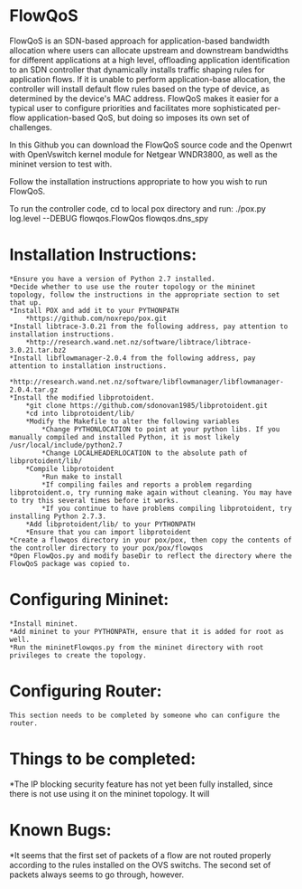 FlowQoS
===============
FlowQoS is an SDN-based approach for application-based bandwidth allocation where users can allocate upstream and downstream bandwidths for different applications at a high level, offloading application identification to an SDN controller that dynamically installs traffic shaping rules for application flows. If it is unable to perform application-base allocation, the controller will install default flow rules based on the type of device, as determined by the device's MAC address. FlowQoS makes it easier for a typical user to configure priorities and facilitates more sophisticated per-flow application-based QoS, but doing so imposes its own set of challenges.

In this Github you can download the FlowQoS source code and the Openwrt with OpenVswitch kernel module for Netgear WNDR3800, as well as the mininet version to test with.


Follow the installation instructions appropriate to how you wish to run FlowQoS.

To run the controller code, cd to local pox directory and run: ./pox.py log.level --DEBUG flowqos.FlowQos flowqos.dns_spy

Installation Instructions:
=============================
    *Ensure you have a version of Python 2.7 installed.
    *Decide whether to use use the router topology or the mininet topology, follow the instructions in the appropriate section to set that up.
    *Install POX and add it to your PYTHONPATH
        *https://github.com/noxrepo/pox.git
    *Install libtrace-3.0.21 from the following address, pay attention to installation instructions.
        *http://research.wand.net.nz/software/libtrace/libtrace-3.0.21.tar.bz2
    *Install libflowmanager-2.0.4 from the following address, pay attention to installation instructions.
        *http://research.wand.net.nz/software/libflowmanager/libflowmanager-2.0.4.tar.gz
    *Install the modified libprotoident.
        *git clone https://github.com/sdonovan1985/libprotoident.git
        *cd into libprotoident/lib/
        *Modify the Makefile to alter the following variables
            *Change PYTHONLOCATION to point at your python libs. If you manually compiled and installed Python, it is most likely /usr/local/include/python2.7
            *Change LOCALHEADERLOCATION to the absolute path of libprotoident/lib/
        *Compile libprotoident
            *Run make to install
            *If compiling failes and reports a problem regarding libprotoident.o, try running make again without cleaning. You may have to try this several times before it works.
            *If you continue to have problems compiling libprotoident, try installing Python 2.7.3.
        *Add libprotoident/lib/ to your PYTHONPATH
        *Ensure that you can import libprotoident
    *Create a flowqos directory in your pox/pox, then copy the contents of the controller directory to your pox/pox/flowqos
    *Open FlowQos.py and modify baseDir to reflect the directory where the FlowQoS package was copied to.
    
Configuring Mininet:
=======================
    *Install mininet.
    *Add mininet to your PYTHONPATH, ensure that it is added for root as well.
    *Run the mininetFlowqos.py from the mininet directory with root privileges to create the topology.

Configuring Router:
======================
    This section needs to be completed by someone who can configure the router.

Things to be completed:
==========================
*The IP blocking security feature has not yet been fully installed, since there is not use using it on the mininet topology. It will

Known Bugs:
==============
*It seems that the first set of packets of a flow are not routed properly according to the rules installed on the OVS switchs. The second set of packets always seems to go through, however.


